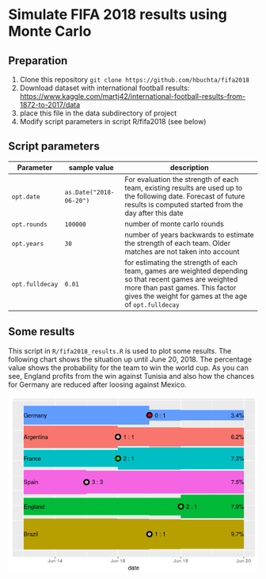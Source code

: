 # Simulate FIFA 2018 results using Monte Carlo


## Preparation
1. Clone this repository `git clone https://github.com/hbuchta/fifa2018`
2. Download dataset with international football results: https://www.kaggle.com/martj42/international-football-results-from-1872-to-2017/data
3. place this file in the data subdirectory of project
4. Modify script parameters in script R/fifa2018 (see below)


## Script parameters

| Parameter | sample value | description |
| --- | --- | --- |
| `opt.date` | `as.Date("2018-06-20")` |  For evaluation the strength of each team, existing results are used up to the following date. Forecast of future results is computed started from the day after this date
| `opt.rounds` | `100000` | number of monte carlo rounds
| `opt.years` | `30` | number of years backwards to estimate the strength of each team. Older matches are not taken into account
| `opt.fulldecay` | `0.01` | for estimating the strength of each team, games are weighted depending so that recent games are weighted more than past games. This factor gives the weight for games at the age of `opt.fulldecay`



## Some results
This script in `R/fifa2018_results.R` is used to plot some results. The following chart shows the situation up until June 20, 2018. The percentage value shows the probability for the team to win the world cup. As you can see, England profits from the win against Tunisia and also how the chances for Germany are reduced after loosing against Mexico.

![intermediate results](images/result_20180621.png)
